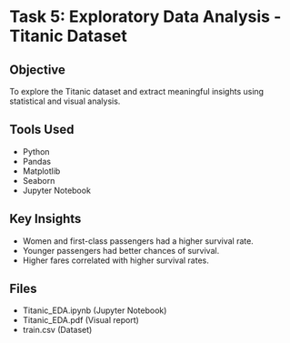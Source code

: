 # Task 5: Exploratory Data Analysis - Titanic Dataset

## Objective
To explore the Titanic dataset and extract meaningful insights using statistical and visual analysis.

## Tools Used
- Python
- Pandas
- Matplotlib
- Seaborn
- Jupyter Notebook

## Key Insights
- Women and first-class passengers had a higher survival rate.
- Younger passengers had better chances of survival.
- Higher fares correlated with higher survival rates.

## Files
- Titanic_EDA.ipynb (Jupyter Notebook)
- Titanic_EDA.pdf (Visual report)
- train.csv (Dataset)

